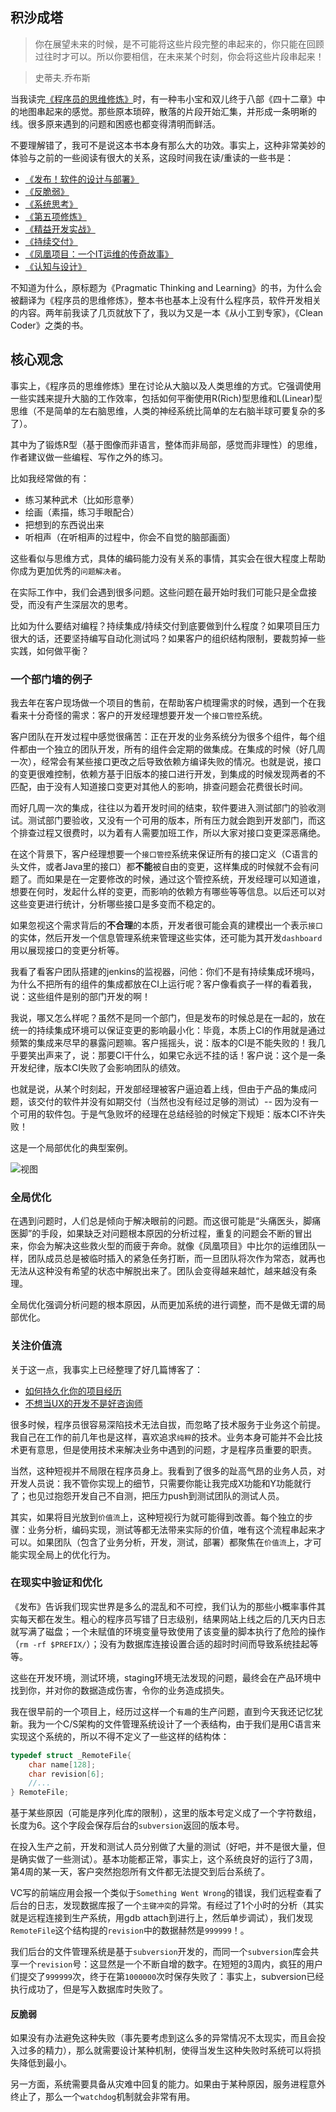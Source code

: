 ## 积沙成塔

>你在展望未来的时候，是不可能将这些片段完整的串起来的，你只能在回顾过往时才可以。所以你要相信，在未来某个时刻，你会将这些片段串起来！

>史蒂夫.乔布斯

当我读完[《程序员的思维修炼》](https://book.douban.com/subject/5372651/)时，有一种韦小宝和双儿终于八部《四十二章》中的地图串起来的感觉。那些原本琐碎，散落的片段开始汇集，并形成一条明晰的线。很多原来遇到的问题和困惑也都变得清明而鲜活。

不要理解错了，我可不是说这本书本身有那么大的功效。事实上，这种非常美妙的体验与之前的一些阅读有很大的关系，这段时间我在读/重读的一些书是：

-  [《发布！软件的设计与部署》](https://book.douban.com/subject/26304417/)
-  [《反脆弱》](https://book.douban.com/subject/24838618/)
-  [《系统思考》](https://book.douban.com/subject/25963524/)
-  [《第五项修炼》](https://book.douban.com/subject/4051739/)
-  [《精益开发实战》](https://book.douban.com/subject/11620809/)
-  [《持续交付》](https://book.douban.com/subject/6862062/)
-  [《凤凰项目：一个IT运维的传奇故事》](https://book.douban.com/subject/26644070/)
-  [《认知与设计》](https://book.douban.com/subject/6792322/)

不知道为什么，原标题为《Pragmatic Thinking and Learning》的书，为什么会被翻译为《程序员的思维修炼》，整本书也基本上没有什么程序员，软件开发相关的内容。两年前我读了几页就放下了，我以为又是一本《从小工到专家》，《Clean Coder》之类的书。

## 核心观念

事实上，《程序员的思维修炼》里在讨论从大脑以及人类思维的方式。它强调使用一些实践来提升大脑的工作效率，包括如何平衡使用R(Rich)型思维和L(Linear)型思维（不是简单的左右脑思维，人类的神经系统比简单的左右脑半球可要复杂的多了）。

其中为了锻炼R型（基于图像而非语言，整体而非局部，感觉而非理性）的思维，作者建议做一些编程、写作之外的练习。

比如我经常做的有：

-  练习某种武术（比如形意拳）
-  绘画（素描，练习手眼配合）
-  把想到的东西说出来
-  听相声（在听相声的过程中，你会不自觉的脑部画面）

这些看似与思维方式，具体的编码能力没有关系的事情，其实会在很大程度上帮助你成为更加优秀的`问题解决者`。

在实际工作中，我们会遇到很多问题。这些问题在最开始时我们可能只是全盘接受，而没有产生深层次的思考。

比如为什么要结对编程？持续集成/持续交付到底要做到什么程度？如果项目压力很大的话，还要坚持编写自动化测试吗？如果客户的组织结构限制，要裁剪掉一些实践，如何做平衡？

### 一个部门墙的例子

我去年在客户现场做一个项目的售前，在帮助客户梳理需求的时候，遇到一个在我看来十分奇怪的需求：客户的开发经理想要开发一个`接口管控`系统。

客户团队在开发过程中感觉很痛苦：正在开发的业务系统分为很多个组件，每个组件都由一个独立的团队开发，所有的组件会定期的做集成。在集成的时候（好几周一次），经常会有某些接口更改之后导致依赖方编译失败的情况。也就是说，接口的变更很难控制，依赖方基于旧版本的接口进行开发，到集成的时候发现两者的不匹配，由于没有人知道接口变更对其他人的影响，排查问题会花费很长时间。

而好几周一次的集成，往往以为着开发时间的结束，软件要进入测试部门的验收测试。测试部门要验收，又没有一个可用的版本，所有压力就会跑到开发部门，而这个排查过程又很费时，以为着有人需要加班工作，所以大家对接口变更深恶痛绝。

在这个背景下，客户经理想要一个`接口管控`系统来保证所有的接口定义（C语言的头文件，或者Java里的接口）都**不能**被自由的变更，这样集成的时候就不会有问题了。而如果是在一定要修改的时候，通过这个管控系统，开发经理可以知道谁，想要在何时，发起什么样的变更，而影响的依赖方有哪些等等信息。以后还可以对这些变更进行统计，分析哪些接口是多变而不稳定的。

如果忽视这个需求背后的**不合理**的本质，开发者很可能会真的建模出一个表示`接口`的实体，然后开发一个信息管理系统来管理这些实体，还可能为其开发`dashboard`用以展现接口的变更分析等。

我看了看客户团队搭建的jenkins的监视器，问他：你们不是有持续集成环境吗，为什么不把所有的组件的集成都放在CI上运行呢？客户像看疯子一样的看着我，说：这些组件是别的部门开发的啊！

我说，哪又怎么样呢？虽然不是同一个部门，但是发布的时候总是在一起的，放在统一的持续集成环境可以保证变更的影响最小化：毕竟，本质上CI的作用就是通过频繁的集成来尽早的暴露问题嘛。客户摇摇头，说：版本的CI是不能失败的！我几乎要笑出声来了，说：那要CI干什么，如果它永远不挂的话！客户说：这个是一条开发纪律，版本CI失败了会影响团队的绩效。

也就是说，从某个时刻起，开发部经理被客户逼迫着上线，但由于产品的集成问题，该交付的软件并没有如期交付（当然也没有经过足够的测试）-- 因为没有一个可用的软件包。于是气急败坏的经理在总结经验的时候定下规矩：版本CI不许失败！

这是一个局部优化的典型案例。

![视图](images/anti-pattern.png)

### 全局优化

在遇到问题时，人们总是倾向于解决眼前的问题。而这很可能是“头痛医头，脚痛医脚”的手段，如果缺乏对问题根本原因的分析过程，重复的问题会不断的冒出来，你会为解决这些救火型的而疲于奔命。就像《凤凰项目》中比尔的运维团队一样，团队成员总是被临时插入的紧急任务打断，而一旦团队将次作为常态，就再也无法从这种没有希望的状态中解脱出来了。团队会变得越来越忙，越来越没有条理。

全局优化强调分析问题的根本原因，从而更加系统的进行调整，而不是做无谓的局部优化。

### 关注价值流

关于这一点，我事实上已经整理了好几篇博客了：

-  [如何持久化你的项目经历](http://icodeit.org/2016/01/how-to-summarize-privious-project/)
-  [不想当UX的开发不是好咨询师](http://icodeit.org/2016/01/for-those-dev-who-doesnt-want-to-be-a-ux-cannot-be-a-good-consulant/)

很多时候，程序员很容易深陷技术无法自拔，而忽略了技术服务于业务这个前提。我自己在工作的前几年也是这样，喜欢追求`纯粹`的技术。业务本身可能并不会比技术更有意思，但是使用技术来解决业务中遇到的问题，才是程序员重要的职责。

当然，这种短视并不局限在程序员身上。我看到了很多的趾高气昂的业务人员，对开发人员说：我不管你实现上的细节，只需要你能让我完成X功能和Y功能就行了；也见过抱怨开发自己不自测，把压力push到测试团队的测试人员。

其实，如果将目光放到`价值流`上，这种短视行为就可能得到改善。每个独立的步骤：业务分析，编码实现，测试等都无法带来实际的价值，唯有这个流程串起来才可以。如果团队（包含了业务分析，开发，测试，部署）都聚焦在`价值流`上，才可能实现全局上的优化行为。

### 在现实中验证和优化

《发布》告诉我们现实世界是多么的混乱和不可控，我们认为的那些小概率事件其实每天都在发生。粗心的程序员写错了日志级别，结果网站上线之后的几天内日志就写满了磁盘；一个未赋值的环境变量导致使用了该变量的脚本执行了危险的操作（`rm -rf $PREFIX/`）；没有为数据库连接设置合适的超时时间而导致系统挂起等等。

这些在开发环境，测试环境，staging环境无法发现的问题，最终会在产品环境中找到你，并对你的数据造成伤害，令你的业务造成损失。

我在很早前的一个项目上，经历过这样一个`有趣`的生产问题，直到今天我还记忆犹新。我为一个C/S架构的文件管理系统设计了一个表结构，由于我们是用C语言来实现这个系统的，所以不得不定义了一些这样的结构体：

```c
typedef struct _RemoteFile{
	char name[128];
	char revision[6];
	//...
} RemoteFile;
```

基于某些原因（可能是序列化库的限制），这里的版本号定义成了一个字符数组，长度为6。这个字段会保存后台的`subversion`返回的版本号。

在投入生产之前，开发和测试人员分别做了大量的测试（好吧，并不是很大量，但是确实做了一些测试）。基本功能都正常，事实上，这个系统良好的运行了3周，第4周的某一天，客户突然抱怨所有文件都无法提交到后台系统了。

VC写的前端应用会报一个类似于`Something Went Wrong`的错误，我们远程查看了后台的日志，发现数据库报了一个`主键冲突`的异常。有经过了1个小时的分析（其实就是远程连接到生产系统，用gdb attach到进行上，然后单步调试），我们发现`RemoteFile`这个结构提的`revision`中的数据赫然是`999999`！。

我们后台的文件管理系统是基于`subversion`开发的，而同一个`subversion`库会共享一个`revision`号：这显然是一个不断自增的数字。在短短的3周内，疯狂的用户们提交了`999999`次，终于在第`1000000`次时保存失败了：事实上，subversion已经执行成功了，但是写入数据库时失败了。

#### 反脆弱

如果没有办法避免这种失败（事先要考虑到这么多的异常情况不太现实，而且会投入过多的精力），那么就需要设计某种机制，使得当发生这种失败时系统可以将损失降低到最小。

另一方面，系统需要具备从灾难中回复的能力。如果由于某种原因，服务进程意外终止了，那么一个`watchdog`机制就会非常有用。
